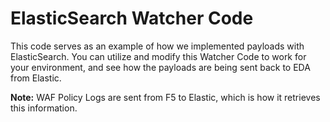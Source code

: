 # ElasticSearch Watcher Code

This code serves as an example of how we implemented payloads with ElasticSearch. You can utilize and modify this Watcher Code to work for your environment, and see how the payloads are being sent back to EDA from Elastic.

**Note:** WAF Policy Logs are sent from F5 to Elastic, which is how it retrieves this information.
